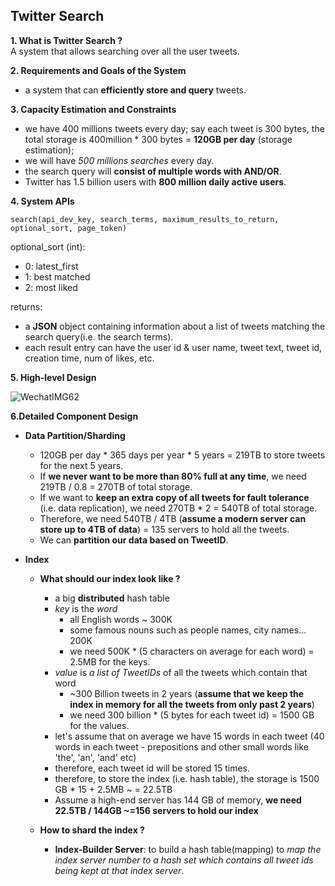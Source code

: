 ## Twitter Search

**1. What is Twitter Search ?**  
A system that allows searching over all the user tweets.

**2. Requirements and Goals of the System**
- a system that can **efficiently store and query** tweets.

**3. Capacity Estimation and Constraints**
- we have 400 millions tweets every day; say each tweet is 300 bytes, the total storage is 400million * 300 bytes = **120GB per day** (storage estimation);
- we will have _500 millions searches_ every day.
- the search query will **consist of multiple words with AND/OR**.
- Twitter has 1.5 billion users with **800 million daily active users**.

**4. System APIs**

```
search(api_dev_key, search_terms, maximum_results_to_return, optional_sort, page_token)
```
optional_sort (int):
- 0: latest_first
- 1: best matched
- 2: most liked

returns:
- a **JSON** object containing information about a list of tweets matching the search query(i.e. the search terms).
- each result entry can have the user id & user name, tweet text, tweet id, creation time, num of likes, etc.

**5. High-level Design**

![WechatIMG62](https://user-images.githubusercontent.com/26174882/157935756-0faf3e9c-d9b1-406a-b66e-5a6047fae15f.jpeg)

**6.Detailed Component Design**
- **Data Partition/Sharding**
  - 120GB per day * 365 days per year * 5 years = 219TB to store tweets for the next 5 years.
  - If **we never want to be more than 80% full at any time**, we need 219TB / 0.8 = 270TB of total storage. 
  - If we want to **keep an extra copy of all tweets for fault tolerance** (i.e. data replication), we need 270TB * 2 = 540TB of total storage.
  - Therefore, we need 540TB / 4TB (**assume a modern server can store up to 4TB of data**) = 135 servers to hold all the tweets.
  - We can **partition our data based on TweetID**.

- **Index**
  - **What should our index look like ?**
    - a big **distributed** hash table
    - _key_ is the _word_
      -  all English words ~ 300K
      -  some famous nouns such as people names, city names... 200K
      -  we need 500K * (5 characters on average for each word) = 2.5MB for the keys.
    - _value_ is _a list of TweetIDs_ of all the tweets which contain that word
      - ~300 Billion tweets in 2 years (**assume that we keep the index in memory for all the tweets from only past 2 years**)
      - we need 300 billion * (5 bytes for each tweet id) = 1500 GB for the values.
    - let's assume that on average we have 15 words in each tweet (40 words in each tweet - prepositions and other small words like 'the', 'an', 'and' etc)
    - therefore, each tweet id will be stored 15 times.
    - therefore, to store the index (i.e. hash table), the storage is 1500 GB * 15 + 2.5MB ~ = 22.5TB
    - Assume a high-end server has 144 GB of memory, **we need 22.5TB / 144GB ~=156 servers to hold our index**

  - **How to shard the index ?**
    - **Index-Builder Server**: to build a hash table(mapping) to _map the index server number to a hash set which contains all tweet ids being kept at that index server_.


